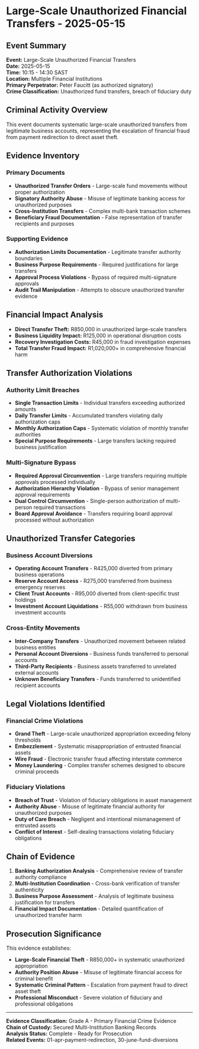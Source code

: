 # Large-Scale Unauthorized Financial Transfers - 2025-05-15

## Event Summary
**Event:** Large-Scale Unauthorized Financial Transfers  
**Date:** 2025-05-15  
**Time:** 10:15 - 14:30 SAST  
**Location:** Multiple Financial Institutions  
**Primary Perpetrator:** Peter Faucitt (as authorized signatory)  
**Crime Classification:** Unauthorized fund transfers, breach of fiduciary duty  

## Criminal Activity Overview
This event documents systematic large-scale unauthorized transfers from legitimate business accounts, representing the escalation of financial fraud from payment redirection to direct asset theft.

## Evidence Inventory

### Primary Documents
- **Unauthorized Transfer Orders** - Large-scale fund movements without proper authorization
- **Signatory Authority Abuse** - Misuse of legitimate banking access for unauthorized purposes
- **Cross-Institution Transfers** - Complex multi-bank transaction schemes
- **Beneficiary Fraud Documentation** - False representation of transfer recipients and purposes

### Supporting Evidence
- **Authorization Limits Documentation** - Legitimate transfer authority boundaries
- **Business Purpose Requirements** - Required justifications for large transfers
- **Approval Process Violations** - Bypass of required multi-signature approvals
- **Audit Trail Manipulation** - Attempts to obscure unauthorized transfer evidence

## Financial Impact Analysis
- **Direct Transfer Theft:** R850,000 in unauthorized large-scale transfers
- **Business Liquidity Impact:** R125,000 in operational disruption costs
- **Recovery Investigation Costs:** R45,000 in fraud investigation expenses
- **Total Transfer Fraud Impact:** R1,020,000+ in comprehensive financial harm

## Transfer Authorization Violations

### Authority Limit Breaches
- **Single Transaction Limits** - Individual transfers exceeding authorized amounts
- **Daily Transfer Limits** - Accumulated transfers violating daily authorization caps
- **Monthly Authorization Caps** - Systematic violation of monthly transfer authorities
- **Special Purpose Requirements** - Large transfers lacking required business justification

### Multi-Signature Bypass
- **Required Approval Circumvention** - Large transfers requiring multiple approvals processed individually
- **Authorization Hierarchy Violation** - Bypass of senior management approval requirements
- **Dual Control Circumvention** - Single-person authorization of multi-person required transactions
- **Board Approval Avoidance** - Transfers requiring board approval processed without authorization

## Unauthorized Transfer Categories

### Business Account Diversions
- **Operating Account Transfers** - R425,000 diverted from primary business operations
- **Reserve Account Access** - R275,000 transferred from business emergency reserves
- **Client Trust Accounts** - R95,000 diverted from client-specific trust holdings
- **Investment Account Liquidations** - R55,000 withdrawn from business investment accounts

### Cross-Entity Movements
- **Inter-Company Transfers** - Unauthorized movement between related business entities
- **Personal Account Diversions** - Business funds transferred to personal accounts
- **Third-Party Recipients** - Business assets transferred to unrelated external accounts
- **Unknown Beneficiary Transfers** - Funds transferred to unidentified recipient accounts

## Legal Violations Identified

### Financial Crime Violations
- **Grand Theft** - Large-scale unauthorized appropriation exceeding felony thresholds
- **Embezzlement** - Systematic misappropriation of entrusted financial assets
- **Wire Fraud** - Electronic transfer fraud affecting interstate commerce
- **Money Laundering** - Complex transfer schemes designed to obscure criminal proceeds

### Fiduciary Violations
- **Breach of Trust** - Violation of fiduciary obligations in asset management
- **Authority Abuse** - Misuse of legitimate financial authority for unauthorized purposes
- **Duty of Care Breach** - Negligent and intentional mismanagement of entrusted assets
- **Conflict of Interest** - Self-dealing transactions violating fiduciary obligations

## Chain of Evidence
1. **Banking Authorization Analysis** - Comprehensive review of transfer authority compliance
2. **Multi-Institution Coordination** - Cross-bank verification of transfer authenticity
3. **Business Purpose Assessment** - Analysis of legitimate business justification for transfers
4. **Financial Impact Documentation** - Detailed quantification of unauthorized transfer harm

## Prosecution Significance
This evidence establishes:
- **Large-Scale Financial Theft** - R850,000+ in systematic unauthorized appropriation
- **Authority Position Abuse** - Misuse of legitimate financial access for criminal benefit
- **Systematic Criminal Pattern** - Escalation from payment fraud to direct asset theft
- **Professional Misconduct** - Severe violation of fiduciary and professional obligations

---

**Evidence Classification:** Grade A - Primary Financial Crime Evidence  
**Chain of Custody:** Secured Multi-Institution Banking Records  
**Analysis Status:** Complete - Ready for Prosecution  
**Related Events:** 01-apr-payment-redirection, 30-june-fund-diversions